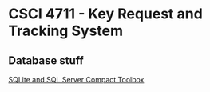 # CSCI 4711 - Key Request and Tracking System
## Database stuff
[SQLite and SQL Server Compact Toolbox](https://marketplace.visualstudio.com/items?itemName=ErikEJ.SQLServerCompactSQLiteToolbox)
